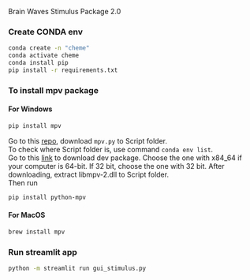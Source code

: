 Brain Waves Stimulus Package 2.0

### Create CONDA env
```bash
conda create -n "cheme"
conda activate cheme
conda install pip
pip install -r requirements.txt
```

### To install mpv package
#### For Windows
```bash
pip install mpv
```
Go to this [repo](https://github.com/jaseg/python-mpv), download `mpv.py` to Script folder.    
To check where Script folder is, use command `conda env list`.    
Go to this [link](https://sourceforge.net/projects/mpv-player-windows/) to download dev package.
Choose the one with x84_64 if your computer is 64-bit. If 32 bit, choose the one with 32 bit.
After downloading, extract libmpv-2.dll to Script folder.    
Then run
```bash
pip install python-mpv
```

#### For MacOS
```bash
brew install mpv
```

### Run streamlit app
```bash
python -m streamlit run gui_stimulus.py
```

